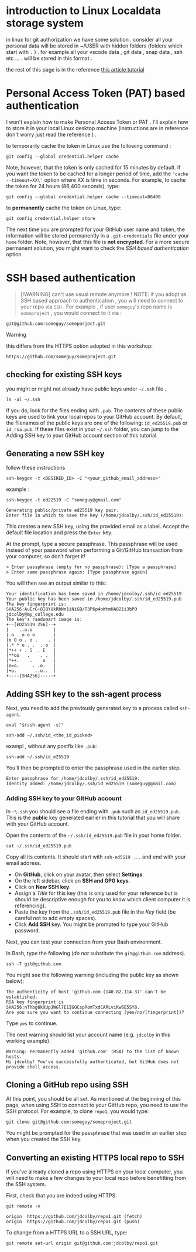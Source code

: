# introduction to Linux Localdata storage system

in linux for git authorization we have some solution . consider all your personal data will be stored in ~/USER with hidden folders (folders which start with `.` ) . for example all your vscode data , git data , snap data , ssh etc ... . will be stored in this format .

the rest of this page is in the reference [this article tutorial](https://mgimond.github.io/Colby-summer-git-workshop-2021/authenticating-with-github.html#:~:text=Saving%20tokens%20in%20Linux,-To%20temporarily%20cache&text=The%20next%20time%20you%20are%20prompted%20for%20your%20GitHub%20user,this%20file%20is%20not%20encrypted.)

# Personal Access Token (PAT) based authentication

I won't explain how to make Personal Access Token or PAT . I'll explain how to store it in your local Linux desktop machine (instructions are in reference don't worry just read the reference ) .

to temporarily cache the token in Linux use the following command :

```shell
git config --global credential.helper cache
```

Note, however, that the token is only cached for 15 minutes by default. If you want the token to be cached for a longer period of time, add the `'cache --timeout=XX\'` option where XX is time in seconds. For example, to cache the token for 24 hours (86,400 seconds), type:

```shell
git config --global credential.helper cache --timeout=86400
```

to **permanently** cache the token on Linux, type:

```shell
git config credential.helper store
```

The next time you are prompted for your GitHub user name and token, the information will be stored permanently in a `.git-credentials` file under your `home` folder. Note, however, that this file is **not encrypted**. For a more secure permanent solution, you might want to check the _SSH based authentication_ option.

# SSH based authentication

> [!WARNING] can't use usual remote anymore !
> NOTE: if you adopt as SSH based approach to authentication , you will need to connect to your repo via `SSH` . For example , if user `someguy`'s repo name is `someproject` , you would connect to it via :
> 

```shell
git@github.com:someguy/someporject.git
```

> [!WARNING]
> this differs from the HTTPS option adopted in this workshop:

```shell
https://github.com/someguy/someproject.git
```


## checking for existing SSH keys

you might or might not already have public keys under `~/.ssh` file .

```shell
ls -al ~/.ssh
```

If you do, look for the files ending with `.pub`. The contents of these public keys are used to link your local repos to your GitHub account. By default, the filenames of the public keys are one of the following: `id_ed25519.pub` or `id_rsa.pub`. If these files exist in your `~/.ssh` folder, you can jump to the Adding SSH key to your GitHub account section of this tutorial.

## Generating a new SSH key

follow these instructions
```shell
ssh-keygen -t <DESIRED_ID> -C "<your_github_email_address>"
```

example :

```shell
ssh-keygen -t ed22519 -C "someguy@gmail.com"
```

```
Generating public/private ed25519 key pair.
Enter file in which to save the key (/home/jdcolby/.ssh/id_ed25519):
```

This creates a new SSH key, using the provided email as a label. Accept the default file location and press the `Enter` key.

At the prompt, type a secure passphrase. This passphrase will be used instead of your password when performing a Git/GitHub transaction from your computer, so don’t forget it!

```
> Enter passphrase (empty for no passphrase): [Type a passphrase]
> Enter same passphrase again: [Type passphrase again]
```

You will then see an output similar to this:

```
Your identification has been saved in /home/jdcolby/.ssh/id_ed25519
Your public key has been saved in /home/jdcolby/.ssh/id_ed25519.pub
The key fingerprint is:
SHA256:AuErG+8I8YUkRbNn1iNiGB/T3P6p4oWtmHA821i3bPO jdcolby@my_college.edu
The key's randomart image is:
+--[ED25519 256]--+
|    ..o.o        |
|.o . o o o       |
|o O o . o .    . |
|.* * o . .  . o  |
|*++ + . S  . E   |
|**oo   .    . .  |
|*++.    .    o   |
|o=o.     . .o.   |
|+o.       ..o..  |
+----[SHA256]-----+
```

## Adding SSH key to the ssh-agent process

Next, you need to add the previously generated key to a process called `ssh-agent`.

```shell
eval "$(ssh-agent -s)"
```

```shell
ssh-add ~/.ssh/id_<the_id_picked>
```

exampl , without any postfix like `.pub`:

```shell
ssh-add ~/.ssh/id_e25519
```



You’ll then be prompted to enter the passphrase used in the earlier step.

```
Enter passphrase for /home/jdcolby/.ssh/id_ed25519:
Identity added: /home/jdcolby/.ssh/id_ed25519 (someguy@gmail.com)
```


### Adding SSH key to your GitHub account

In `~\.ssh` you should see a file ending with `.pub` such as `id_ed25519.pub`. This is the **public** key generated earlier in this tutorial that you will share with your GitHub account.

Open the contents of the `~/.ssh/id_ed25519.pub` file in your home folder.

```shell
cat ~/.ssh/id_ed25519.pub
```

Copy all its contents. It should start with `ssh-ed5519 ...` and end with your email address.

- On **GitHub**, click on your avatar, then select **Settings**.
- On the left sidebar, click on **SSH and GPG keys**.
- Click on **New SSH** **key**.
- Assign a _Title_ for this key (this is only used for your reference but is should be descriptive enough for you to know which client computer it is referencing).
- Paste the key from the `.ssh/id_ed25519.pub` file in the _Key_ field (be careful not to add empty spaces).
- Click **Add SSH** key. You might be prompted to type your GitHub password.

Next, you can test your connection from your Bash environment.

In Bash, type the following (_do not_ substitute the `git@github.com` address).

```shell
ssh -T git@github.com
```

You might see the following warning (including the public key as shown below):

```
The authenticity of host 'github.com (140.82.114.3)' can't be established.
RSA key fingerprint is SHA256:nThbg6kXUpJWGl7E1IGOCspRomTxdCARLviKw6E5SY8.
Are you sure you want to continue connecting (yes/no/[fingerprint])?
```

Type `yes` to continue.

The next warning should list your account name (e.g. `jdcolby` in this working example).

```
Warning: Permanently added 'github.com' (RSA) to the list of known hosts.
Hi jdcolby! You've successfully authenticated, but GitHub does not provide shell access.
```

## Cloning a GitHub repo using SSH

At this point, you should be all set. As mentioned at the beginning of this page, when using SSH to connect to your GitHub repo, you need to use the SSH protocol. For example, to clone `repo1`, you would type:

```shell
git clone git@github.com:someguy/someproject.git
```

You might be prompted for the passphrase that was used in an earlier step when you created the SSH key.

## Converting an existing HTTPS local repo to SSH

If you’ve already cloned a repo using HTTPS on your local computer, you will need to make a few changes to your local repo before benefitting from the SSH system.

First, check that you are indeed using HTTPS:

```shell
git remote -v
```

```
origin  https://github.com/jdcolby/repo1.git (fetch)
origin  https://github.com/jdcolby/repo1.git (push)
```

To change from a HTTPS URL to a SSH URL, type:

```shell
git remote set-url origin git@github.com:jdcolby/repo1.git
```












